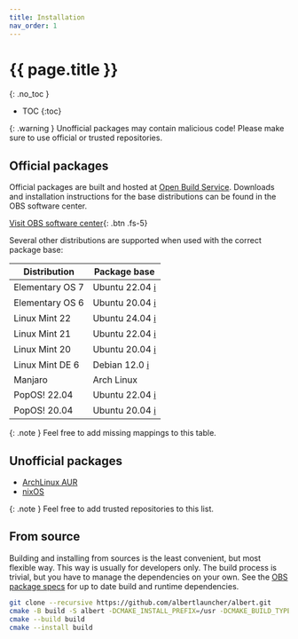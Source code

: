 ```yaml
---
title: Installation
nav_order: 1
---
```


# {{ page.title }}
{: .no_toc }

- TOC
{:toc}

{: .warning }
Unofficial packages may contain malicious code!
Please make sure to use official or trusted repositories.

## Official packages

Official packages are built and hosted at [Open Build Service](https://build.opensuse.org/package/show/home:manuelschneid3r/albert).
Downloads and installation instructions for the base distributions can be found in the OBS software center.

[Visit OBS software center](https://software.opensuse.org/download/package.iframe?project=home:manuelschneid3r&package=albert&acolor=00cccc&hcolor=00aaaa){: .btn .fs-5}

Several other distributions are supported when used with the correct package base:

| Distribution    | Package base                                                                 |
|-----------------|------------------------------------------------------------------------------|
| Elementary OS 7 | Ubuntu 22.04 [ℹ️](https://en.wikipedia.org/wiki/Elementary_OS#Summary_table) |
| Elementary OS 6 | Ubuntu 20.04 [ℹ️](https://en.wikipedia.org/wiki/Elementary_OS#Summary_table) |
| Linux Mint 22   | Ubuntu 24.04 [ℹ️](https://en.wikipedia.org/wiki/Linux_Mint#Releases)         |
| Linux Mint 21   | Ubuntu 22.04 [ℹ️](https://en.wikipedia.org/wiki/Linux_Mint#Releases)         |
| Linux Mint 20   | Ubuntu 20.04 [ℹ️](https://en.wikipedia.org/wiki/Linux_Mint#Releases)         |
| Linux Mint DE 6 | Debian 12.0 [ℹ️](https://en.wikipedia.org/wiki/Linux_Mint#Releases)          |
| Manjaro         | Arch Linux                                                                   |
| PopOS! 22.04    | Ubuntu 22.04 [ℹ️](https://en.wikipedia.org/wiki/Pop!_OS#Release_table)         |
| PopOS! 20.04    | Ubuntu 20.04 [ℹ️](https://en.wikipedia.org/wiki/Pop!_OS#Release_table)         |

{: .note }
Feel free to add missing mappings to this table.


## Unofficial packages

- [ArchLinux AUR](https://aur.archlinux.org/packages/albert)
- [nixOS](https://search.nixos.org/packages?channel=unstable&from=0&size=50&sort=relevance&type=packages&query=albert)

{: .note }
Feel free to add trusted repositories to this list.

## From source

Building and installing from sources is the least convenient, but most flexible way.
This way is usually for developers only.
The build process is trivial, but you have to manage the dependencies on your own.
See the [OBS package specs](https://build.opensuse.org/package/show/home:manuelschneid3r/albert) for up to date build and runtime dependencies.

```bash
git clone --recursive https://github.com/albertlauncher/albert.git
cmake -B build -S albert -DCMAKE_INSTALL_PREFIX=/usr -DCMAKE_BUILD_TYPE=Debug
cmake --build build
cmake --install build
```
